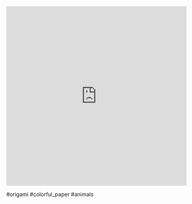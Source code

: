 <iframe src="https://www.facebook.com/plugins/video.php?height=476&href=https%3A%2F%2Fwww.facebook.com%2Fentertainingcraft%2Fvideos%2F744857980751880%2F&show_text=false&width=476&t=0" width="476" height="476" style="border:none;overflow:hidden" scrolling="no" frameborder="0" allowfullscreen="true" allow="autoplay; clipboard-write; encrypted-media; picture-in-picture; web-share" allowFullScreen="true"></iframe>

#origami #colorful_paper #animals 